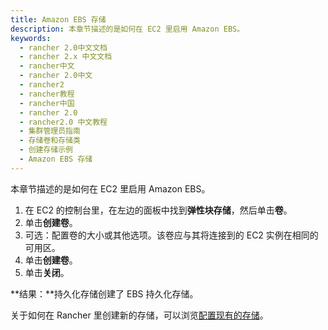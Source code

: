 ```yaml
---
title: Amazon EBS 存储
description: 本章节描述的是如何在 EC2 里启用 Amazon EBS。
keywords:
  - rancher 2.0中文文档
  - rancher 2.x 中文文档
  - rancher中文
  - rancher 2.0中文
  - rancher2
  - rancher教程
  - rancher中国
  - rancher 2.0
  - rancher2.0 中文教程
  - 集群管理员指南
  - 存储卷和存储类
  - 创建存储示例
  - Amazon EBS 存储
---
```


本章节描述的是如何在 EC2 里启用 Amazon EBS。

1. 在 EC2 的控制台里，在左边的面板中找到**弹性块存储**，然后单击**卷**。
1. 单击**创建卷**。
1. 可选：配置卷的大小或其他选项。该卷应与其将连接到的 EC2 实例在相同的可用区。
1. 单击**创建卷**。
1. 单击**关闭**。

**结果：**持久化存储创建了 EBS 持久化存储。

关于如何在 Rancher 里创建新的存储，可以浏览[配置现有的存储](/docs/cluster-admin/volumes-and-storage/attaching-existing-storage/_index)。
